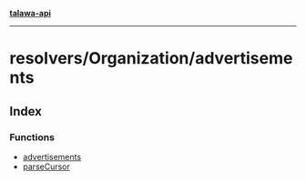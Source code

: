 [**talawa-api**](../../../README.md)

***

# resolvers/Organization/advertisements

## Index

### Functions

- [advertisements](functions/advertisements.md)
- [parseCursor](functions/parseCursor.md)
